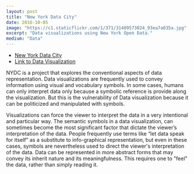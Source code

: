```yaml
---
layout: post
title: "New York Data City"
date: 2016-10-05
image: "https://c1.staticflickr.com/1/371/31489573024_93ea7a035a.jpg"
excerpt: "Data visualizations using New York Open Data."
medium: "Data"
---
```


- [New York Data City](http://mbrav.com/nydc/)
- [Link to Data Visualization](http://mbrav.com/nydc/11/index.html)

NYDC is a project that explores the conventional aspects of data representation. Data visualizations are frequently used to convey information using visual and vocabulary symbols. In some cases, humans can only interpret data only because a symbolic reference is provide along the visualization. But this is the vulnerability of Data visualization because it can be politicized and manipulated with symbols.

Visualizations can force the viewer to interpret the data in a very intentional and particular way. The semantic symbols in a data visualization, can sometimes become the most significant factor that dictate the viewer’s interpretation of the data. People frequently use terms like “let data speak for itself” as a substitute to info-graphical representation, but even in these cases, symbols are nevertheless used to direct the viewer's interpretation of the data. Data can be represented in more abstract forms that may convey its inherit nature and its meaningfulness. This requires one to "feel" the data, rather than simply reading it.
